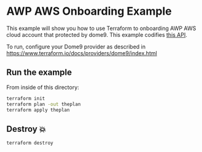 # AWP AWS Onboarding Example

This example will show you how to use Terraform to onboarding AWP AWS cloud account that protected by dome9.
This example codifies [this API](https://docs.cgn.portal.checkpoint.com/reference/agentless).

To run, configure your Dome9 provider as described in https://www.terraform.io/docs/providers/dome9/index.html

## Run the example

From inside of this directory:

```bash
terraform init
terraform plan -out theplan
terraform apply theplan
```

## Destroy 💥

```bash
terraform destroy
```
